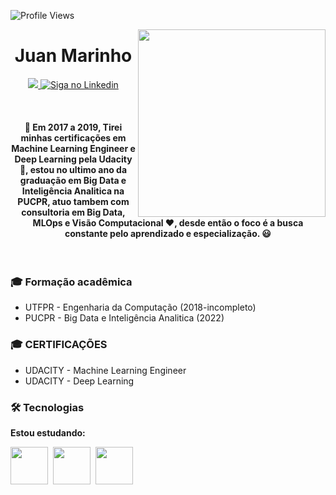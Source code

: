 ![Profile Views](https://estruyf-github.azurewebsites.net/api/VisitorHit?user=juanengml&repo=juanengml&countColorcountColor)

<img align="right" src="https://5.imimg.com/data5/JO/MI/MY-14645284/python-developer-500x500.png" width="300"/>

<h1 align="center">Juan Marinho</h1>

<p align="center">
  
  
   <a href="https://www.instagram.com/srmarinho.py/" alt="Instagram">
    <img src="https://img.shields.io/badge/-Instagram-DF0174?style=flat-square&labelColor=DF0174&logo=instagram&logoColor=white&link=https://www.instagram.com/srmarinho.py/"/>   </a>
 
 <a href="https://www.linkedin.com/in/sr-marinho/">
    <img alt="Siga no Linkedin" src="https://img.shields.io/badge/-LinkedIn-blue?style=flat-square&logo=Linkedin&logoColor=white&link=https://www.linkedin.com/in/sr-marinho/">
  </a>
  
    
</p>
<br>

<h4 align="center"> 
	🚧 Em 2017 a 2019, Tirei minhas certificações em Machine Learning Engineer e Deep Learning pela Udacity 🚀, estou no ultimo ano da graduação em Big Data e Inteligência Analitica na PUCPR, atuo tambem com consultoria em Big Data, MLOps e Visão Computacional ❤️, desde então o foco é a busca constante pelo aprendizado e especialização. 😃
	
</h4>
<br>

### :mortar_board: Formação acadêmica
  - UTFPR - Engenharia da Computação (2018-incompleto)
  - PUCPR - Big Data e Inteligência Analitica (2022)
  
### :mortar_board: CERTIFICAÇÕES 
  - UDACITY - Machine Learning Engineer 
  - UDACITY - Deep Learning

### 🛠 Tecnologias

**Estou estudando:**

<p align="left">
  <!-- CI CD Icon -->
  <img src="https://miro.medium.com/max/528/1*0lzbnKgE5ILm4gctPH-EJg.jpeg" height="60" width="60">&nbsp;
  <!-- AIRFLOW Icon -->
  <img src="https://avatars.githubusercontent.com/u/33643075?s=280&v=4" height="60" width="60">&nbsp;
  <!-- STREAMLIT Icon -->
  <img src="https://miro.medium.com/max/7056/1*8_tOPp_41jV_3X8RE4E7fw.png" height="60" width="60">&nbsp;
  
  
</p>

